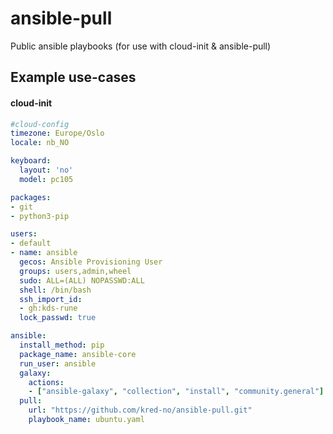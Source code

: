 # ansible-pull
Public ansible playbooks (for use with cloud-init &amp; ansible-pull)

## Example use-cases

#### cloud-init

```yaml
#cloud-config
timezone: Europe/Oslo
locale: nb_NO

keyboard:
  layout: 'no'
  model: pc105

packages:
- git
- python3-pip

users:
- default
- name: ansible
  gecos: Ansible Provisioning User
  groups: users,admin,wheel
  sudo: ALL=(ALL) NOPASSWD:ALL
  shell: /bin/bash
  ssh_import_id: 
  - gh:kds-rune
  lock_passwd: true

ansible:
  install_method: pip
  package_name: ansible-core
  run_user: ansible
  galaxy:
    actions:
    - ["ansible-galaxy", "collection", "install", "community.general"]
  pull:
    url: "https://github.com/kred-no/ansible-pull.git"
    playbook_name: ubuntu.yaml
```
